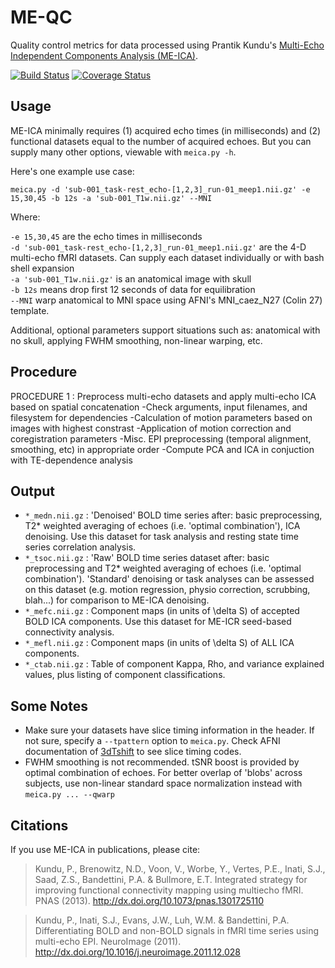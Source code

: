 # ME-QC

Quality control metrics for data processed using Prantik Kundu's [Multi-Echo Independent Components Analysis (ME-ICA)](https://bitbucket.org/prantikk/me-ica/overview). 

[![Build Status](https://travis-ci.org/emdupre/meqc.svg?branch=master)](https://travis-ci.org/emdupre/meqc) [![Coverage Status](https://coveralls.io/repos/github/emdupre/meqc/badge.svg?branch=master)](https://coveralls.io/github/emdupre/meqc?branch=master)

## Usage

ME-ICA minimally requires (1) acquired echo times (in milliseconds) and (2) functional datasets equal to the number of acquired echoes. But you can supply many other options, viewable with `meica.py -h`.  

Here's one example use case:

    meica.py -d 'sub-001_task-rest_echo-[1,2,3]_run-01_meep1.nii.gz' -e 15,30,45 -b 12s -a 'sub-001_T1w.nii.gz' --MNI

Where:

`-e 15,30,45`  are the echo times in milliseconds  
`-d 'sub-001_task-rest_echo-[1,2,3]_run-01_meep1.nii.gz'`  are the 4-D multi-echo fMRI datasets. Can supply each dataset individually or with bash shell expansion  
`-a 'sub-001_T1w.nii.gz'`  is an anatomical image with skull  
`-b 12s`  means drop first 12 seconds of data for equilibration  
`--MNI`  warp anatomical to MNI space using AFNI's MNI_caez_N27 (Colin 27) template. 

Additional, optional parameters support situations such as: anatomical with no skull, applying FWHM smoothing, non-linear warping, etc.

## Procedure
PROCEDURE 1 : Preprocess multi-echo datasets and apply multi-echo ICA based
on spatial concatenation
-Check arguments, input filenames, and filesystem for dependencies
-Calculation of motion parameters based on images with highest constrast
-Application of motion correction and coregistration parameters
-Misc. EPI preprocessing (temporal alignment, smoothing, etc) in appropriate
order
-Compute PCA and ICA in conjuction with TE-dependence analysis

## Output

- `*_medn.nii.gz` : 'Denoised' BOLD time series after: basic preprocessing, T2* weighted averaging of echoes (i.e. 'optimal combination'), ICA denoising. Use this dataset for task analysis and resting state time series correlation analysis.
- `*_tsoc.nii.gz` : 'Raw' BOLD time series dataset after: basic preprocessing and T2* weighted averaging of echoes (i.e. 'optimal combination'). 'Standard' denoising or task analyses can be assessed on this dataset (e.g. motion regression, physio correction, scrubbing, blah...) for comparison to ME-ICA denoising.
- `*_mefc.nii.gz` : Component maps (in units of \delta S) of accepted BOLD ICA components. Use this dataset for ME-ICR seed-based connectivity analysis.
- `*_mefl.nii.gz` : Component maps (in units of \delta S) of ALL ICA components.
- `*_ctab.nii.gz` : Table of component Kappa, Rho, and variance explained values, plus listing of component classifications. 

## Some Notes

- Make sure your datasets have slice timing information in the header. If not sure, specify a `--tpattern` option to `meica.py`. Check AFNI documentation of [3dTshift](http://afni.nimh.nih.gov/pub/dist/doc/program_help/3dTshift.html) to see slice timing codes.
- FWHM smoothing is not recommended. tSNR boost is provided by optimal combination of echoes. For better overlap of 'blobs' across subjects, use non-linear standard space normalization instead with `meica.py ... --qwarp`

## Citations

If you use ME-ICA in publications, please cite:

> Kundu, P., Brenowitz, N.D., Voon, V., Worbe, Y., Vertes, P.E., Inati, S.J.,
Saad, Z.S., Bandettini, P.A. & Bullmore, E.T. Integrated strategy for
improving functional connectivity mapping using multiecho fMRI. PNAS (2013).
http://dx.doi.org/10.1073/pnas.1301725110

> Kundu, P., Inati, S.J., Evans, J.W., Luh, W.M. & Bandettini, P.A.
Differentiating BOLD and non-BOLD signals in fMRI time series using
multi-echo EPI. NeuroImage (2011).
http://dx.doi.org/10.1016/j.neuroimage.2011.12.028
